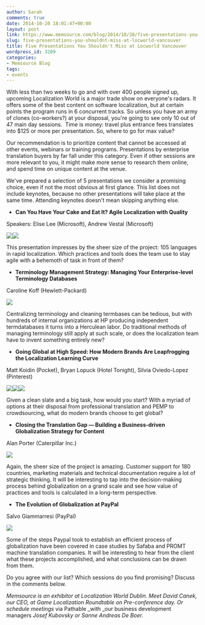 ```yaml
---
author: Sarah
comments: true
date: 2014-10-20 18:01:47+00:00
layout: post
link: https://www.memsource.com/blog/2014/10/20/five-presentations-you-shouldnt-miss-at-locworld-vancouver/
slug: five-presentations-you-shouldnt-miss-at-locworld-vancouver
title: Five Presentations You Shouldn't Miss at Locworld Vancouver
wordpress_id: 3209
categories:
- Memsource Blog
tags:
- events
---
```


With less than two weeks to go and with over 400 people signed up, upcoming Localization World is a major trade show on everyone's radars. It offers some of the best content on software localization, but at certain points the program runs in 6 concurrent tracks. So unless you have an army of clones (co-workers?) at your disposal, you're going to see only 10 out of 47 main day sessions.  Time is money: travel plus entrance fees translates into $125 or more per presentation. So, where to go for max value?<!-- more -->

Our recommendation is to prioritize content that cannot be accessed at other events, webinars or training programs. Presentations by enterprise translation buyers by far fall under this category. Even if other sessions are more relevant to you, it might make more sense to research them online, and spend time on unique content at the venue.

We've prepared a selection of 5 presentations we consider a promising choice, even if not the most obvious at first glance. This list does not include keynotes, because no other presentations will take place at the same time. Attending keynotes doesn't mean skipping anything else.



	
  * **Can You Have Your Cake and Eat It? Agile Localization with Quality**




Speakers: Elise Lee (Microsoft), Andrew Vestal (Microsoft)




![](https://www.memsource.com/wp-content/uploads/2014/10/LeeE.jpg)![](https://www.memsource.com/wp-content/uploads/2014/10/Vestal.jpg)




This presentation impresses by the sheer size of the project: 105 languages in rapid localization. Which practices and tools does the team use to stay agile with a behemoth of task in front of them?






	
  * **Terminology Management Strategy: Managing Your Enterprise-level Terminology Databases**




Caroline Koff (Hewlett-Packard)




![](https://www.memsource.com/wp-content/uploads/2014/10/Koff.jpg)





Centralizing terminology and cleaning termbases can be tedious, but with hundreds of internal organizations at HP producing independent termdatabases it turns into a Herculean labor. Do traditional methods of managing terminology still apply at such scale, or does the localization team have to invent something entirely new?






	
  * **Going Global at High Speed: How Modern Brands Are Leapfrogging the Localization Learning Curve**




Matt Koidin (Pocket), Bryan Lopuck (Hotel Tonight), Silvia Oviedo-Lopez (Pinterest)




![](https://www.memsource.com/wp-content/uploads/2014/10/Koidin.jpg)![](https://www.memsource.com/wp-content/uploads/2014/10/Lopuck.jpg)![](https://www.memsource.com/wp-content/uploads/2014/10/OviedoLopez.jpg)




Given a clean slate and a big task, how would you start? With a myriad of options at their disposal from professional translation and PEMP to crowdsourcing, what do modern brands choose to get global?






	
  * **Closing the Translation Gap — Building a Business-driven Globalization Strategy for Content**




Alan Porter (Caterpillar Inc.)




![](https://www.memsource.com/wp-content/uploads/2014/10/PorterA.jpg)




Again, the sheer size of the project is amazing. Customer support for 180 countries, marketing materials and technical documentation require a lot of strategic thinking. It will be interesting to tap into the decision-making process behind globalization on a grand scale and see how value of practices and tools is calculated in a long-term perspective.






	
  * **The Evolution of Globalization at PayPal**




Salvo Giammarresi (PayPal)




![](https://www.memsource.com/wp-content/uploads/2014/10/Giammarresi.jpg)




Some of the steps Paypal took to establish an efficient process of globalization have been covered in case studies by Safaba and PROMT machine translation companies. It will be interesting to hear from the client what these projects accomplished, and what conclusions can be drawn from them.




Do you agree with our list? Which sessions do you find promising? Discuss in the comments below.



_Memsource is an exhibitor at Localization World Dublin. Meet David Canek, our CEO, at Game Localization Roundtable on Pre-conference day. Or schedule meetings_ via Pathable _with _our business development managers _Josef Kubovsky or Sanne Andreas De Boer._

